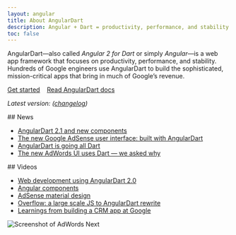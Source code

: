 ```yaml
---
layout: angular
title: About AngularDart
description: Angular + Dart = productivity, performance, and stability
toc: false
---
```


AngularDart—also called _Angular 2 for Dart_ or simply _Angular_—is
a web app framework that focuses on productivity, performance, and stability.
Hundreds of Google engineers use AngularDart to build the sophisticated,
mission-critical apps that bring in much of Google’s revenue.

<div class="button-container">
  <div>
    <a href="/guides/get-started" class="btn btn-default btn-lg">Get started</a>
    &nbsp;&nbsp;
    <a href="/angular/guide" class="btn btn-lg">Read AngularDart docs</a>
  </div>

  <em>Latest version:
  <b><ngio-cheatsheet src='/angular/cheatsheet.json' version-only></ngio-cheatsheet></b>
  (<a href="https://pub.dartlang.org/packages/%61ngular2#changelog"
    target="_blank" rel="noopener">changelog</a>)</em>
</div> <!--a:visited, button:visited-->

<div class="row">
<div class="col-md-6" markdown="1">
## News

* [AngularDart 2.1 and new components](http://news.dartlang.org/2016/11/angulardart-21-and-new-components.html)
* [The new Google AdSense user interface: built with AngularDart
](http://news.dartlang.org/2016/10/google-adsense-angular-dart.html)
* [AngularDart is going all Dart](http://news.dartlang.org/2016/07/angulardart-is-going-all-dart.html)
* [The new AdWords UI uses Dart — we asked why](http://news.dartlang.org/2016/03/the-new-adwords-ui-uses-dart-we-asked.html)
<!-- PENDING: We should automate this. To do that, we'll probaby need to label all relevant Angular posts with "angular" so that they show up here:
http://news.dartlang.org/search/label/angular -->
</div>
<div class="col-md-6" markdown="1">
## Videos

* [Web development using AngularDart 2.0](https://www.youtube.com/watch?v=8ixOkJOXdMo&index=2&list=PLOU2XLYxmsILKY-A1kq4eHMcku3GMAyp2)
* [Angular components](https://www.youtube.com/watch?v=vAUUOwBJetg&index=6&list=PLOU2XLYxmsILKY-A1kq4eHMcku3GMAyp2)
* [AdSense material design](https://www.youtube.com/watch?v=BlAS1mlYRlA&index=7&list=PLOU2XLYxmsILKY-A1kq4eHMcku3GMAyp2)
* [Overflow: a large scale JS to AngularDart rewrite](https://www.youtube.com/watch?v=b0b5FtnB3vE&index=9&list=PLOU2XLYxmsILKY-A1kq4eHMcku3GMAyp2)
* [Learnings from building a CRM app at Google](https://www.youtube.com/watch?v=IMNUiC2O9M8&index=14&list=PLOU2XLYxmsILKY-A1kq4eHMcku3GMAyp2)
</div>
</div>

<img src="/angular/images/Google-AdWords-Next-Interface-800x342.png"
  alt="Screenshot of AdWords Next"
  title="The UI of AdWords Next">


